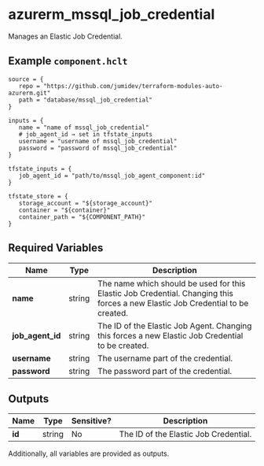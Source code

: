 # azurerm_mssql_job_credential

Manages an Elastic Job Credential.

## Example `component.hclt`

```hcl
source = {
   repo = "https://github.com/jumidev/terraform-modules-auto-azurerm.git" 
   path = "database/mssql_job_credential" 
}

inputs = {
   name = "name of mssql_job_credential" 
   # job_agent_id → set in tfstate_inputs
   username = "username of mssql_job_credential" 
   password = "password of mssql_job_credential" 
}

tfstate_inputs = {
   job_agent_id = "path/to/mssql_job_agent_component:id" 
}

tfstate_store = {
   storage_account = "${storage_account}" 
   container = "${container}" 
   container_path = "${COMPONENT_PATH}" 
}

```

## Required Variables

| Name | Type |  Description |
| ---- | --------- |  ----------- |
| **name** | string |  The name which should be used for this Elastic Job Credential. Changing this forces a new Elastic Job Credential to be created. | 
| **job_agent_id** | string |  The ID of the Elastic Job Agent. Changing this forces a new Elastic Job Credential to be created. | 
| **username** | string |  The username part of the credential. | 
| **password** | string |  The password part of the credential. | 



## Outputs

| Name | Type | Sensitive? | Description |
| ---- | ---- | --------- | --------- |
| **id** | string | No  | The ID of the Elastic Job Credential. | 

Additionally, all variables are provided as outputs.
